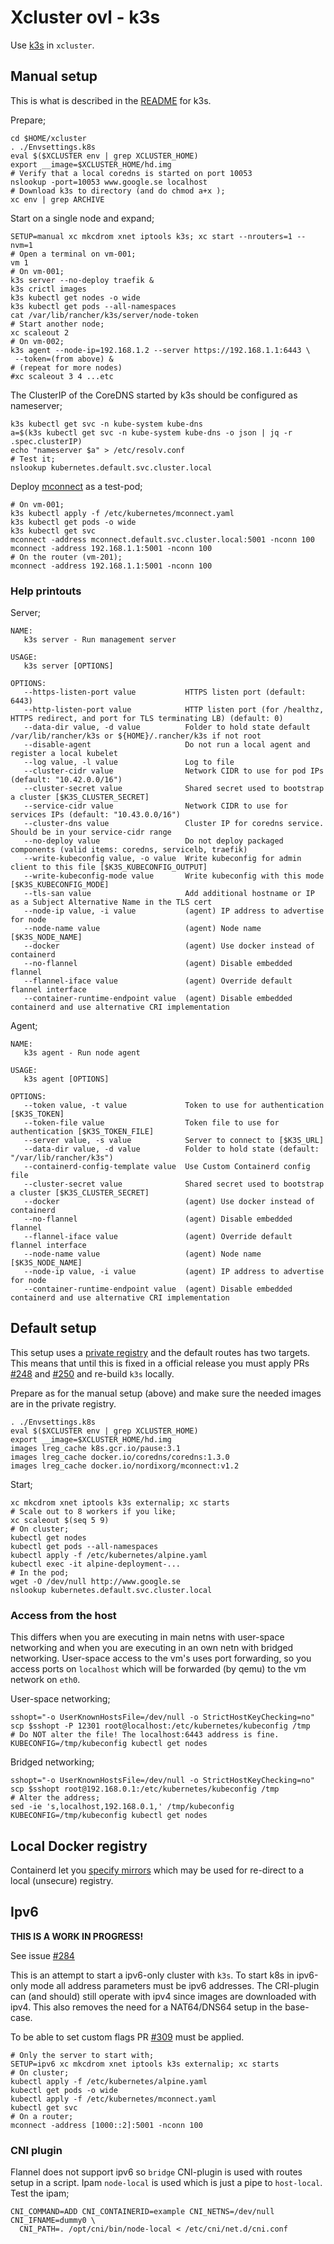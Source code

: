 # Xcluster ovl - k3s

Use [k3s](https://github.com/rancher/k3s) in `xcluster`.

## Manual setup

This is what is described in the
[README](https://github.com/rancher/k3s/blob/master/README.md) for
k3s.

Prepare;
```
cd $HOME/xcluster
. ./Envsettings.k8s
eval $($XCLUSTER env | grep XCLUSTER_HOME)
export __image=$XCLUSTER_HOME/hd.img
# Verify that a local coredns is started on port 10053
nslookup -port=10053 www.google.se localhost
# Download k3s to directory (and do chmod a+x );
xc env | grep ARCHIVE
```

Start on a single node and expand;
```
SETUP=manual xc mkcdrom xnet iptools k3s; xc start --nrouters=1 --nvm=1
# Open a terminal on vm-001;
vm 1
# On vm-001;
k3s server --no-deploy traefik &
k3s crictl images
k3s kubectl get nodes -o wide
k3s kubectl get pods --all-namespaces
cat /var/lib/rancher/k3s/server/node-token
# Start another node;
xc scaleout 2
# On vm-002;
k3s agent --node-ip=192.168.1.2 --server https://192.168.1.1:6443 \
 --token=(from above) &
# (repeat for more nodes)
#xc scaleout 3 4 ...etc
```

The ClusterIP of the CoreDNS started by k3s should be configured as nameserver;
```
k3s kubectl get svc -n kube-system kube-dns
a=$(k3s kubectl get svc -n kube-system kube-dns -o json | jq -r .spec.clusterIP)
echo "nameserver $a" > /etc/resolv.conf
# Test it;
nslookup kubernetes.default.svc.cluster.local
```

Deploy [mconnect](https://github.com/Nordix/mconnect) as a test-pod;
```
# On vm-001;
k3s kubectl apply -f /etc/kubernetes/mconnect.yaml
k3s kubectl get pods -o wide
k3s kubectl get svc
mconnect -address mconnect.default.svc.cluster.local:5001 -nconn 100
mconnect -address 192.168.1.1:5001 -nconn 100
# On the router (vm-201);
mconnect -address 192.168.1.1:5001 -nconn 100
```

### Help printouts

Server;
```
NAME:
   k3s server - Run management server

USAGE:
   k3s server [OPTIONS]

OPTIONS:
   --https-listen-port value           HTTPS listen port (default: 6443)
   --http-listen-port value            HTTP listen port (for /healthz, HTTPS redirect, and port for TLS terminating LB) (default: 0)
   --data-dir value, -d value          Folder to hold state default /var/lib/rancher/k3s or ${HOME}/.rancher/k3s if not root
   --disable-agent                     Do not run a local agent and register a local kubelet
   --log value, -l value               Log to file
   --cluster-cidr value                Network CIDR to use for pod IPs (default: "10.42.0.0/16")
   --cluster-secret value              Shared secret used to bootstrap a cluster [$K3S_CLUSTER_SECRET]
   --service-cidr value                Network CIDR to use for services IPs (default: "10.43.0.0/16")
   --cluster-dns value                 Cluster IP for coredns service. Should be in your service-cidr range
   --no-deploy value                   Do not deploy packaged components (valid items: coredns, servicelb, traefik)
   --write-kubeconfig value, -o value  Write kubeconfig for admin client to this file [$K3S_KUBECONFIG_OUTPUT]
   --write-kubeconfig-mode value       Write kubeconfig with this mode [$K3S_KUBECONFIG_MODE]
   --tls-san value                     Add additional hostname or IP as a Subject Alternative Name in the TLS cert
   --node-ip value, -i value           (agent) IP address to advertise for node
   --node-name value                   (agent) Node name [$K3S_NODE_NAME]
   --docker                            (agent) Use docker instead of containerd
   --no-flannel                        (agent) Disable embedded flannel
   --flannel-iface value               (agent) Override default flannel interface
   --container-runtime-endpoint value  (agent) Disable embedded containerd and use alternative CRI implementation
```

Agent;
```
NAME:
   k3s agent - Run node agent

USAGE:
   k3s agent [OPTIONS]

OPTIONS:
   --token value, -t value             Token to use for authentication [$K3S_TOKEN]
   --token-file value                  Token file to use for authentication [$K3S_TOKEN_FILE]
   --server value, -s value            Server to connect to [$K3S_URL]
   --data-dir value, -d value          Folder to hold state (default: "/var/lib/rancher/k3s")
   --containerd-config-template value  Use Custom Containerd config file
   --cluster-secret value              Shared secret used to bootstrap a cluster [$K3S_CLUSTER_SECRET]
   --docker                            (agent) Use docker instead of containerd
   --no-flannel                        (agent) Disable embedded flannel
   --flannel-iface value               (agent) Override default flannel interface
   --node-name value                   (agent) Node name [$K3S_NODE_NAME]
   --node-ip value, -i value           (agent) IP address to advertise for node
   --container-runtime-endpoint value  (agent) Disable embedded containerd and use alternative CRI implementation
```



## Default setup

This setup uses a [private registry](../private-reg) and the default
routes has two targets. This means that until this is fixed in a
official release you must apply PRs
[#248](https://github.com/rancher/k3s/pull/248) and
[#250](https://github.com/rancher/k3s/pull/250) and re-build `k3s`
locally.

Prepare as for the manual setup (above) and make sure the needed
images are in the private registry.

```
. ./Envsettings.k8s
eval $($XCLUSTER env | grep XCLUSTER_HOME)
export __image=$XCLUSTER_HOME/hd.img
images lreg_cache k8s.gcr.io/pause:3.1
images lreg_cache docker.io/coredns/coredns:1.3.0
images lreg_cache docker.io/nordixorg/mconnect:v1.2
```

Start;
```
xc mkcdrom xnet iptools k3s externalip; xc starts
# Scale out to 8 workers if you like;
xc scaleout $(seq 5 9)
# On cluster;
kubectl get nodes
kubectl get pods --all-namespaces
kubectl apply -f /etc/kubernetes/alpine.yaml
kubectl exec -it alpine-deployment-...
# In the pod;
wget -O /dev/null http://www.google.se
nslookup kubernetes.default.svc.cluster.local
```

### Access from the host

This differs when you are executing in main netns with user-space
networking and when you are executing in an own netn with bridged
networking. User-space access to the vm's uses port forwarding, so you
access ports on `localhost` which will be forwarded (by qemu) to the
vm network on `eth0`.

User-space networking;
```
sshopt="-o UserKnownHostsFile=/dev/null -o StrictHostKeyChecking=no"
scp $sshopt -P 12301 root@localhost:/etc/kubernetes/kubeconfig /tmp
# Do NOT alter the file! The localhost:6443 address is fine.
KUBECONFIG=/tmp/kubeconfig kubectl get nodes
```

Bridged networking;
```
sshopt="-o UserKnownHostsFile=/dev/null -o StrictHostKeyChecking=no"
scp $sshopt root@192.168.0.1:/etc/kubernetes/kubeconfig /tmp
# Alter the address;
sed -ie 's,localhost,192.168.0.1,' /tmp/kubeconfig
KUBECONFIG=/tmp/kubeconfig kubectl get nodes
```


## Local Docker registry

Containerd let you [specify
mirrors](https://github.com/containerd/cri/blob/master/docs/registry.md#configure-registry-endpoint)
which may be used for re-direct to a local (unsecure) registry.


## Ipv6

**THIS IS A WORK IN PROGRESS!**

See issue [#284](https://github.com/rancher/k3s/issues/284)

This is an attempt to start a ipv6-only cluster with `k3s`. To start
k8s in ipv6-only mode all address parameters must be ipv6
addresses. The CRI-plugin can (and should) still operate with ipv4
since images are downloaded with ipv4. This also removes the need for
a NAT64/DNS64 setup in the base-case.

To be able to set custom flags PR
[#309](https://github.com/rancher/k3s/pull/309) must be applied.

```
# Only the server to start with;
SETUP=ipv6 xc mkcdrom xnet iptools k3s externalip; xc starts
# On cluster;
kubectl apply -f /etc/kubernetes/alpine.yaml
kubectl get pods -o wide
kubectl apply -f /etc/kubernetes/mconnect.yaml
kubectl get svc
# On a router;
mconnect -address [1000::2]:5001 -nconn 100
```

### CNI plugin

Flannel does not support ipv6 so `bridge` CNI-plugin is used with
routes setup in a script. Ipam `node-local` is used which is just a
pipe to `host-local`. Test the ipam;

```
CNI_COMMAND=ADD CNI_CONTAINERID=example CNI_NETNS=/dev/null CNI_IFNAME=dummy0 \
  CNI_PATH=. /opt/cni/bin/node-local < /etc/cni/net.d/cni.conf
```
